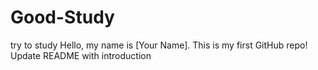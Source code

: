 # Good-Study
try to study
Hello, my name is [Your Name]. This is my first GitHub repo!
Update README with introduction
